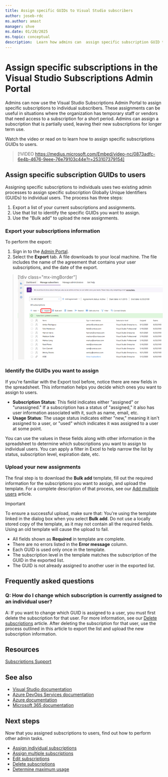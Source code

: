 ```yaml
---
title: Assign specific GUIDs to Visual Studio subscribers
author: joseb-rdc
ms.author: amast
manager: shve
ms.date: 01/28/2025
ms.topic: conceptual
description:  Learn how admins can  assign specific subscription GUID to subscribers.
---
```


# Assign specific subscriptions in the Visual Studio Subscriptions Admin Portal

Admins can now use the Visual Studio Subscriptions Admin Portal to assign specific subscriptions to individual subscribers. These assignments can be useful in situations where the organization has temporary staff or vendors that need access to a subscription for a short period. Admins can assign a subscription that is partially used, leaving their new subscriptions for longer term use. 

Watch the video or read on to learn how to assign specific subscriptions GUIDs to users. 

> [!VIDEO https://medius.microsoft.com/Embed/video-nc/0873adfc-6e4b-4676-9eee-76e79103c44e?r=253107379154]

## Assign specific subscription GUIDs to users

Assigning specific subscriptions to individuals uses two existing admin processes to assign specific subscription Globally Unique Identifiers (GUIDs) to individual users. The process has three steps:
1. Export a list of your current subscriptions and assignments.
0. Use that list to identify the specific GUIDs you want to assign.
0. Use the "Bulk add" to upload the new assignments.

### Export your subscriptions information

To perform the export:
1. Sign in to the [Admin Portal](https://manage.visualstudio.com).
2. Select the **Export** tab. A file downloads to your local machine. The file includes the name of the agreement that contains your user subscriptions, and the date of the export.
> [!div class="mx-imgBorder"]
> ![Export subscribers](_img/exporting-subscriptions/exporting-subscriptions.png "Screenshot of the manage portal. The Export menu is highlighted.")

### Identify the GUIDs you want to assign

If you're familiar with the Export tool before, notice there are new fields in the spreadsheet. This information helps you decide which ones you want to assign to users. 

+ **Subscription Status**: This field indicates either "assigned" or "unassigned." If a subscription has a status of "assigned," it also has user information associated with it, such as name, email, etc. 
+ **Usage Status**: The usage status indicates either "new," meaning it isn't assigned to a user, or "used" which indicates it was assigned to a user at some point. 

You can use the values in these fields along with other information in the spreadsheet to determine which subscriptions you want to assign to individual users. You can apply a filter in Excel to help narrow the list by status, subscription level, expiration date, etc. 

### Upload your new assignments

The final step is to download the **Bulk add** template, fill out the required information for the subscriptions you want to assign, and upload the template. For a complete description of that process, see our [Add multiple users](assign-license-bulk.md) article. 

> [!IMPORTANT]
> To ensure a successful upload, make sure that:
>  You're using the template linked in the dialog box when you select **Bulk add**. Do not use a locally stored copy of the template, as it may not contain all the required fields. Using an old template will cause the upload to fail. 
> + All fields shown as **Required** in template are complete.
> + There are no errors listed in the **Error message** column.
> + Each GUID is used only once in the template. 
> + The subscription level in the template matches the subscription of the GUID in the exported list. 
> + The GUID is not already assigned to another user in the exported list. 

## Frequently asked questions

### Q: How do I change which subscription is currently assigned to an individual user?

A: If you want to change which GUID is assigned to a user, you must first delete the subscription for that user. For more information, see our [Delete subscriptions](delete-license.md) article. After deleting the subscription for that user, use the process outlined in this article to export the list and upload the new subscription information. 

## Resources

[Subscriptions Support](https://aka.ms/vsadminhelp)

## See also

+ [Visual Studio documentation](/visualstudio/)
+ [Azure DevOps Services documentation](/azure/devops/)
+ [Azure documentation](/azure/)
+ [Microsoft 365 documentation](/microsoft-365/)

## Next steps

Now that you assigned subscriptions to users, find out how to perform other admin tasks.
+ [Assign individual subscriptions](assign-license.md)
+ [Assign multiple subscriptions](assign-license-bulk.md)
+ [Edit subscriptions](edit-license.md)
+ [Delete subscriptions](delete-license.md)
+ [Determine maximum usage](maximum-usage.md)
